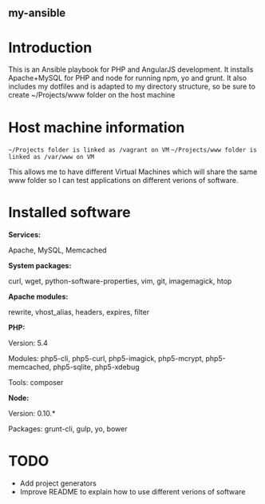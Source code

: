 my-ansible
---

# Introduction
This is an Ansible playbook for PHP and AngularJS development. It installs Apache+MySQL for PHP and node for running npm, yo and grunt.
It also includes my dotfiles and is adapted to my directory structure, so be sure to create ~/Projects/www folder on the host machine


# Host machine information
`~/Projects folder is linked as /vagrant on VM`
`~/Projects/www folder is linked as /var/www on VM`

This allows me to have different Virtual Machines which will share the same www folder so I can test applications on different verions of software.


# Installed software

**Services:**

Apache, MySQL, Memcached

**System packages:**

curl, wget, python-software-properties, vim, git, imagemagick, htop

**Apache modules:**

rewrite, vhost_alias, headers, expires, filter

**PHP:**

Version: 5.4

Modules: php5-cli, php5-curl, php5-imagick, php5-mcrypt, php5-memcached, php5-sqlite, php5-xdebug

Tools: composer

**Node:**

Version: 0.10.*

Packages: grunt-cli, gulp, yo, bower


# TODO
- Add project generators
- Improve README to explain how to use different verions of software